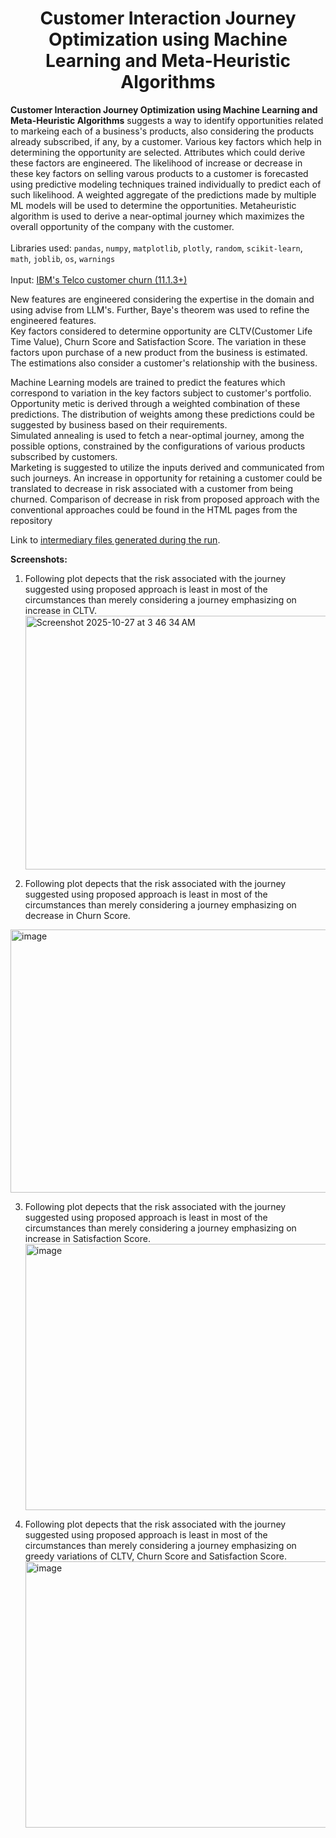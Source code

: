 <h1 align='center'>Customer Interaction Journey Optimization using Machine Learning and Meta-Heuristic Algorithms</h1>

**Customer Interaction Journey Optimization using Machine Learning and Meta-Heuristic Algorithms** suggests a way to identify opportunities related to markeing each of a business's products, also considering the products already subscribed, if any, by a customer. Various key factors which help in determining the opportunity are selected. Attributes which could derive these factors are engineered. The likelihood of increase or decrease in these key factors on selling varous products to a customer is forecasted using predictive modeling techniques trained individually to predict each of such likelihood. A weighted aggregate of the predictions made by multiple ML models will be used to determine the opportunities. Metaheuristic algorithm is used to derive a near-optimal journey which maximizes the overall opportunity of the company with the customer.<br><br>
Libraries used: `pandas`, `numpy`, `matplotlib`, `plotly`, `random`, `scikit-learn`, `math`, `joblib`, `os`, `warnings`<br> <br>
Input: <a href = "https://community.ibm.com/community/user/blogs/steven-macko/2019/07/11/telco-customer-churn-1113">IBM's Telco customer churn (11.1.3+)</a> <br>

New features are engineered considering the expertise in the domain and using advise from LLM's. Further, Baye's theorem was used to refine the engineered features. <br>Key factors considered to determine opportunity are CLTV(Customer Life Time Value), Churn Score and Satisfaction Score. The variation in these factors upon purchase of a new product from the business is estimated. The estimations also consider a customer's relationship with the business.<br>

Machine Learning models are trained to predict the features which correspond to variation in the key factors subject to customer's portfolio. Opportunity metic is derived through a weighted combination of these predictions. The distribution of weights among these predictions could be suggested by business based on their requirements. <br>
Simulated annealing is used to fetch a near-optimal journey, among the possible options, constrained by the configurations of various products subscribed by customers.<br> Marketing is suggested to utilize the inputs derived and communicated from such journeys. An increase in opportunity for retaining a customer could be translated to decrease in risk associated with a customer from being churned. Comparison of decrease in risk from proposed approach with the conventional approaches could be found in the HTML pages from the repository<br>

Link to <a href = "https://drive.google.com/file/d/1S6LqCZte-iccXq7kqXC1QHYmjt1DHkYu/view?usp=drive_link">intermediary files generated during the run</a>. <br>

**Screenshots:**

1. Following plot depects that the risk associated with the journey suggested using proposed approach is least in most of the circumstances than merely considering a journey emphasizing on increase in CLTV.<img width="1037" height="406" alt="Screenshot 2025-10-27 at 3 46 34 AM" src="https://github.com/user-attachments/assets/89aac963-322a-4f71-8698-86520c7c5ab2" />

2. Following plot depects that the risk associated with the journey suggested using proposed approach is least in most of the circumstances than merely considering a journey emphasizing on decrease in Churn Score.
<img width="1040" height="421" alt="image" src="https://github.com/user-attachments/assets/28794d1f-a246-4ec1-9745-062cd5fc59a6" />

3. Following plot depects that the risk associated with the journey suggested using proposed approach is least in most of the circumstances than merely considering a journey emphasizing on increase in Satisfaction Score. <img width="1053" height="426" alt="image" src="https://github.com/user-attachments/assets/e5993aad-0979-4eee-a5d8-4929f168cbf5" />

4. Following plot depects that the risk associated with the journey suggested using proposed approach is least in most of the circumstances than merely considering a journey emphasizing on greedy variations of CLTV, Churn Score and Satisfaction Score.
   <img width="1048" height="426" alt="image" src="https://github.com/user-attachments/assets/8a8a8a09-7f87-476e-8d3e-de9d0c276acc" />
